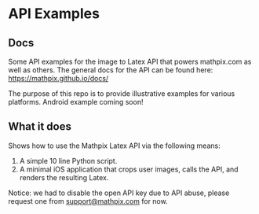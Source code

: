 # API Examples

## Docs 

Some API examples for the image to Latex API that powers mathpix.com as well as others.  The general docs for the API can be found here: https://mathpix.github.io/docs/

The purpose of this repo is to provide illustrative examples for various platforms.  Android example coming soon!

## What it does
Shows how to use the Mathpix Latex API via the following means:

1.  A simple 10 line Python script.
2.  A minimal iOS application that crops user images, calls the API, and renders the resulting Latex.

Notice: we had to disable the open API key due to API abuse, please request one from support@mathpix.com for now.
